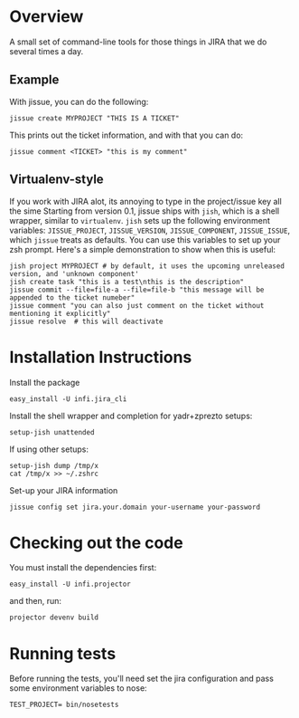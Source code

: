 Overview
========
A small set of command-line tools for those things in JIRA that we do several times a day.


Example
-------
With jissue, you can do the following:

    jissue create MYPROJECT "THIS IS A TICKET"

This prints out the ticket information, and with that you can do:

    jissue comment <TICKET> "this is my comment"


Virtualenv-style
----------------
If you work with JIRA alot, its annoying to type in the project/issue key all the sime
Starting from version 0.1, jissue ships with `jish`, which is a shell wrapper, similar to `virtualenv`.
`jish` sets up the following environment variables: `JISSUE_PROJECT`, `JISSUE_VERSION`, `JISSUE_COMPONENT`, `JISSUE_ISSUE`, which `jissue` treats as defaults. You can use this variables to set up your zsh prompt.
Here's a simple demonstration to show when this is useful:

    jish project MYPROJECT # by default, it uses the upcoming unreleased version, and 'unknown component'
    jish create task "this is a test\nthis is the description"
    jissue commit --file=file-a --file=file-b "this message will be appended to the ticket numeber"
    jissue comment "you can also just comment on the ticket without mentioning it explicitly"
    jissue resolve  # this will deactivate


Installation Instructions
=========================

Install the package

    easy_install -U infi.jira_cli


Install the shell wrapper and completion for yadr+zprezto setups:

    setup-jish unattended

If using other setups:

    setup-jish dump /tmp/x
    cat /tmp/x >> ~/.zshrc

Set-up your JIRA information

    jissue config set jira.your.domain your-username your-password


Checking out the code
=====================

You must install the dependencies first:

    easy_install -U infi.projector

and then, run:

    projector devenv build


Running tests
=============

Before running the tests, you'll need set the jira configuration and pass some environment variables to nose:

    TEST_PROJECT= bin/nosetests
